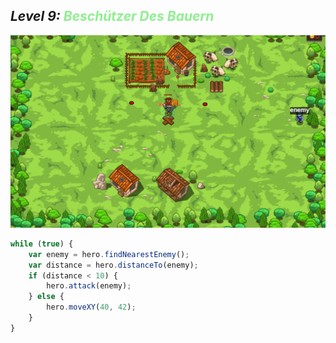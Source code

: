 ## ***Level 9:***  <span style="color: lightgreen">***Beschützer Des Bauern***



![MyImage](Welt-2-Level-9.png)


```Javascript
while (true) {
    var enemy = hero.findNearestEnemy();
    var distance = hero.distanceTo(enemy);
    if (distance < 10) {
        hero.attack(enemy);
    } else {
        hero.moveXY(40, 42);
    }
}
```